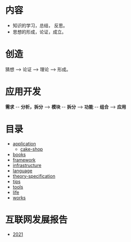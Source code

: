 # 内容
+ 知识的学习，总结， 反思。
+ 思想的形成，论证，成立。

# 创造

猜想 --> 论证 --> 理论 --> 形成。

# 应用开发
**需求** -- **分析，拆分** --> **模块** -- **拆分** --> **功能** -- **组合** --> **应用**

# 目录

- [application](./application)
    - [cake-shop](./application/cake-shop)
- [books](./books)
- [framework](./framework)
- [infrastructure](./infrastructure)
- [language](./language)
- [theory-specification](./theory-specification)
- [tips](./tips)
- [tools](./tools)
- [life](./life)
- [works](./works)

# 互联网发展报告
+ [2021](https://mp.weixin.qq.com/s/H-Zl9avqjJp_zYBcwwuvEQ?)